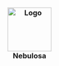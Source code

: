 <h3 align="center">
	<img src="https://github.com/user-attachments/assets/2be4a02d-4bd6-464c-b627-b725addc6187" width="100" alt="Logo"/><br/>
	Nebulosa
</h3>
